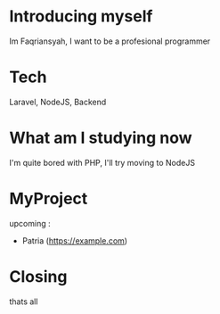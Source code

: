 # Introducing myself
Im Faqriansyah, I want to be a profesional programmer

# Tech
Laravel, NodeJS, Backend

# What am I studying now
I'm quite bored with PHP, I'll try moving to NodeJS

# MyProject



upcoming :
- Patria (https://example.com)

# Closing 
thats all
